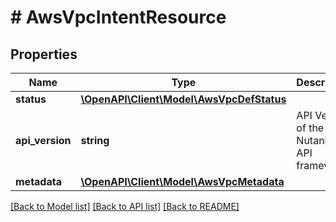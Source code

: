 # # AwsVpcIntentResource

## Properties

Name | Type | Description | Notes
------------ | ------------- | ------------- | -------------
**status** | [**\OpenAPI\Client\Model\AwsVpcDefStatus**](AwsVpcDefStatus.md) |  | [optional]
**api_version** | **string** | API Version of the Nutanix v3 API framework. | [default to '3.1.0']
**metadata** | [**\OpenAPI\Client\Model\AwsVpcMetadata**](AwsVpcMetadata.md) |  |

[[Back to Model list]](../../README.md#models) [[Back to API list]](../../README.md#endpoints) [[Back to README]](../../README.md)
